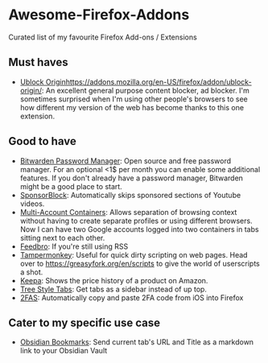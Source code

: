 # Awesome-Firefox-Addons
Curated list of my favourite Firefox Add-ons / Extensions

## Must haves
- [Ublock Origin](https://addons.mozilla.org/en-US/firefox/addon/ublock-origin/)https://addons.mozilla.org/en-US/firefox/addon/ublock-origin/: An excellent general purpose content blocker, ad blocker. I'm sometimes surprised when I'm using other people's browsers to see how different my version of the web has become thanks to this one extension.

## Good to have
- [Bitwarden Password Manager](https://addons.mozilla.org/en-US/firefox/addon/bitwarden-password-manager/): Open source and free password manager. For an optional <1$ per month you can enable some additional features. If you don't already have a password manager, Bitwarden might be a good place to start.
- [SponsorBlock](https://addons.mozilla.org/en-US/firefox/addon/sponsorblock/): Automatically skips sponsored sections of Youtube videos.
- [Multi-Account Containers](https://addons.mozilla.org/en-US/firefox/addon/multi-account-containers/): Allows separation of browsing context without having to create separate profiles or using different browsers. Now I can have two Google accounts logged into two containers in tabs sitting next to each other.
- [Feedbro](https://addons.mozilla.org/en-US/firefox/addon/feedbroreader/): If you're still using RSS
- [Tampermonkey](https://addons.mozilla.org/en-US/firefox/addon/tampermonkey/): Useful for quick dirty scripting on web pages. Head over to https://greasyfork.org/en/scripts to give the world of userscripts a shot.
- [Keepa](https://addons.mozilla.org/en-US/firefox/addon/keepa/): Shows the price history of a product on Amazon.
- [Tree Style Tabs](https://addons.mozilla.org/en-US/firefox/addon/tree-style-tab/): Get tabs as a sidebar instead of up top.
- [2FAS](https://addons.mozilla.org/en-US/firefox/addon/2fas-two-factor-authentication/): Automatically copy and paste 2FA code from iOS into Firefox

## Cater to my specific use case
- [Obsidian Bookmarks](https://addons.mozilla.org/en-US/firefox/addon/obsidian-bookmarks/): Send current tab's URL and Title as a markdown link to your Obsidian Vault
